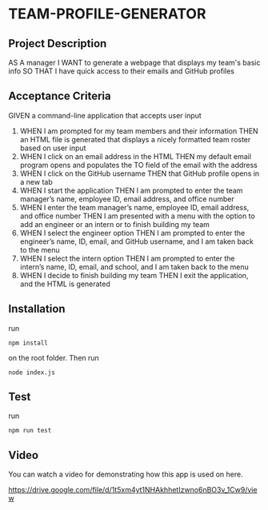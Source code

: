 # TEAM-PROFILE-GENERATOR

## Project Description

AS A manager
I WANT to generate a webpage that displays my team's basic info
SO THAT I have quick access to their emails and GitHub profiles

## Acceptance Criteria

GIVEN a command-line application that accepts user input

1. WHEN I am prompted for my team members and their information
   THEN an HTML file is generated that displays a nicely formatted team roster based on user input
2. WHEN I click on an email address in the HTML
   THEN my default email program opens and populates the TO field of the email with the address
3. WHEN I click on the GitHub username
   THEN that GitHub profile opens in a new tab
4. WHEN I start the application
   THEN I am prompted to enter the team manager’s name, employee ID, email address, and office number
5. WHEN I enter the team manager’s name, employee ID, email address, and office number
   THEN I am presented with a menu with the option to add an engineer or an intern or to finish building my team
6. WHEN I select the engineer option
   THEN I am prompted to enter the engineer’s name, ID, email, and GitHub username, and I am taken back to the menu
7. WHEN I select the intern option
   THEN I am prompted to enter the intern’s name, ID, email, and school, and I am taken back to the menu
8. WHEN I decide to finish building my team
   THEN I exit the application, and the HTML is generated

## Installation

run

```
npm install
```

on the root folder. Then run

```
node index.js
```

## Test

run

```
npm run test
```

## Video

You can watch a video for demonstrating how this app is used on here.

https://drive.google.com/file/d/1t5xm4yt1NHAkhhetIzwno6nBO3v_1Cw9/view
